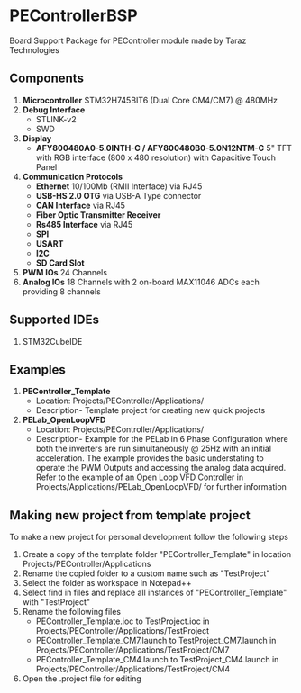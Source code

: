# PEControllerBSP
Board Support Package for PEController module made by Taraz Technologies

## Components
1. **Microcontroller** STM32H745BIT6 (Dual Core CM4/CM7) @ 480MHz
2. **Debug Interface**
     - STLINK-v2
     - SWD
3. **Display**
     - **AFY800480A0-5.0INTH-C / AFY800480B0-5.0N12NTM-C** 5" TFT with RGB interface (800 x 480 resolution) with Capacitive Touch Panel
4. **Communication Protocols**
     - **Ethernet** 10/100Mb (RMII Interface) via RJ45
     - **USB-HS 2.0 OTG** via USB-A Type connector
     - **CAN Interface** via RJ45
     - **Fiber Optic Transmitter Receiver**
     - **Rs485 Interface** via RJ45
     - **SPI**
     - **USART**
     - **I2C**
     - **SD Card Slot**
5. **PWM IOs** 24 Channels
6. **Analog IOs** 18 Channels with 2 on-board MAX11046 ADCs each providing 8 channels

## Supported IDEs
1. STM32CubeIDE

## Examples
1. **PEController_Template**
     - Location: Projects/PEController/Applications/
	 - Description- Template project for creating new quick projects
2. **PELab_OpenLoopVFD**
     - Location: Projects/PEController/Applications/
     - Description- Example for the PELab in 6 Phase Configuration where both the inverters are run simultaneously @ 25Hz with an initial acceleration. The example provides the basic understating to operate the PWM Outputs and accessing the analog data acquired. Refer to the example of an Open Loop VFD Controller in Projects/Applications/PELab_OpenLoopVFD/ for further information

## Making new project from template project
To make a new project for personal development follow the following steps
1. Create a copy of the template folder "PEController_Template" in location Projects/PEController/Applications
2. Rename the copied folder to a custom name such as "TestProject"
3. Select the folder as workspace in Notepad++
4. Select find in files and replace all instances of "PEController_Template" with "TestProject"
5. Rename the following files
	- PEController_Template.ioc to TestProject.ioc in Projects/PEController/Applications/TestProject
	- PEController_Template_CM7.launch to TestProject_CM7.launch in Projects/PEController/Applications/TestProject/CM7
	- PEController_Template_CM4.launch to TestProject_CM4.launch in Projects/PEController/Applications/TestProject/CM4
6. Open the .project file for editing